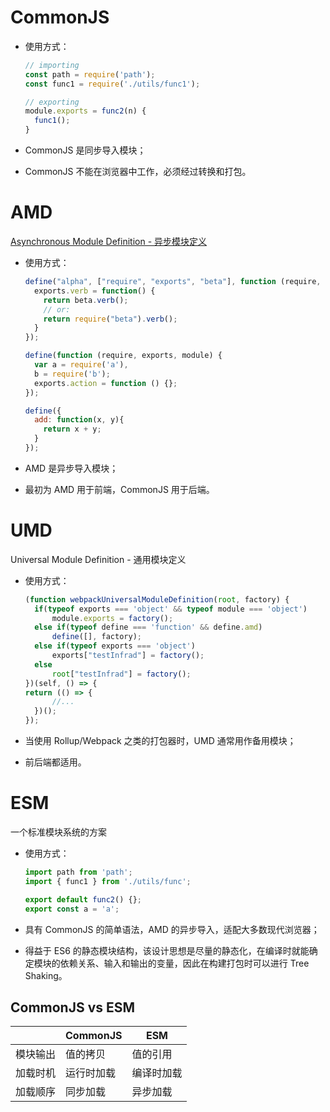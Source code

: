 # CommonJS

+ 使用方式：

  ```js
  // importing 
  const path = require('path'); 
  const func1 = require('./utils/func1'); 
  
  // exporting
  module.exports = func2(n) {
    func1();
  }
  ```

+ CommonJS 是同步导入模块；

+ CommonJS 不能在浏览器中工作，必须经过转换和打包。



# AMD

[Asynchronous Module Definition - 异步模块定义](https://github.com/amdjs/amdjs-api/blob/master/AMD.md)

+ 使用方式：

  ```js
  define("alpha", ["require", "exports", "beta"], function (require, exports, beta) {
    exports.verb = function() {
      return beta.verb();
      // or:
      return require("beta").verb();
    }
  });
  
  define(function (require, exports, module) {
    var a = require('a'),
    b = require('b');
    exports.action = function () {};
  });
  
  define({
    add: function(x, y){
      return x + y;
    }
  });
  ```

+ AMD 是异步导入模块；

+ 最初为 AMD 用于前端，CommonJS 用于后端。



# UMD

Universal Module Definition - 通用模块定义

+ 使用方式：

  ```js
  (function webpackUniversalModuleDefinition(root, factory) {
  	if(typeof exports === 'object' && typeof module === 'object')
  		module.exports = factory();
  	else if(typeof define === 'function' && define.amd)
  		define([], factory);
  	else if(typeof exports === 'object')
  		exports["testInfrad"] = factory();
  	else
  		root["testInfrad"] = factory();
  })(self, () => {
  return (() => {
  		//...
  	})();
  });
  ```

+ 当使用 Rollup/Webpack 之类的打包器时，UMD 通常用作备用模块；

+ 前后端都适用。



# ESM

一个标准模块系统的方案

+ 使用方式：

  ```js
  import path from 'path';
  import { func1 } from './utils/func';
  
  export default func2() {};
  export const a = 'a';
  ```

+ 具有 CommonJS 的简单语法，AMD 的异步导入，适配大多数现代浏览器；

+ 得益于 ES6 的静态模块结构，该设计思想是尽量的静态化，在编译时就能确定模块的依赖关系、输入和输出的变量，因此在构建打包时可以进行 Tree Shaking。



## CommonJS vs ESM

|          | CommonJS   | ESM        |
| -------- | ---------- | ---------- |
| 模块输出 | 值的拷贝   | 值的引用   |
| 加载时机 | 运行时加载 | 编译时加载 |
| 加载顺序 | 同步加载   | 异步加载   |

